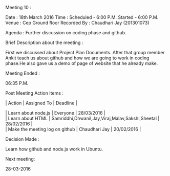Meeting 10 :

Date : 18th March 2016
Time : Scheduled - 6:00 P.M.
       Started   - 6:00 P.M.
Venue : Cep Ground floor
Recorded By : Chaudhari Jay (201301073)

Agenda : Further discussion on coding phase and github.

Brief Description about the meeting :

First we discussed about Project Plan Documents. After that group member Ankit teach us about github and how we are
going to work in coding phase.He also gave us a demo of page of website that he already make.


Meeting Ended :

06:35 P.M.

Post Meeting Action Items :

|             Action             |                       Assigned To                |  Deadline  |              

|       Learn about node.js      |                      Everyone                    | 28/03/2016 |              
|         Learn about HTML       | Samriddhi,Dhwanil,Jay,Viraj,Malav,Sakshi,Sheetal | 28/02/2016 |                    
| Make the meeting log on github |                    Chaudhari Jay                 | 20/02/2016 |                  
  
Decision Made :

Learn how github and node.js work in Ubuntu. 

Next meeting:

28-03-2016
